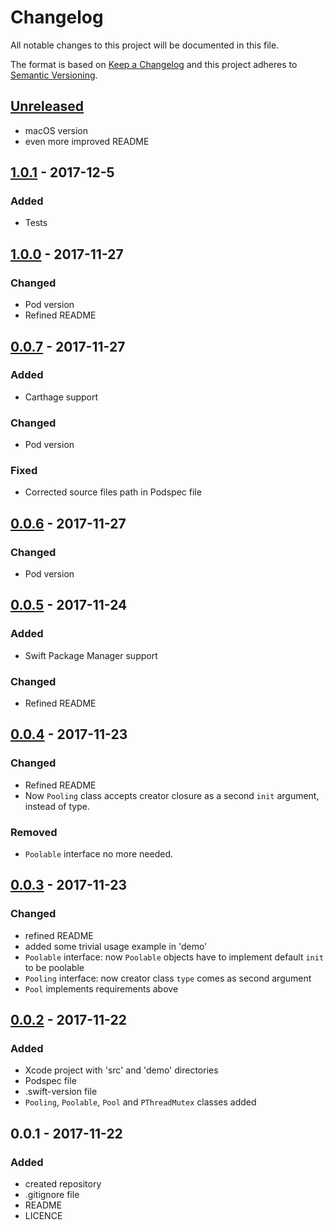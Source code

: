 # Changelog
All notable changes to this project will be documented in this file.

The format is based on [Keep a Changelog](http://keepachangelog.com/en/1.0.0/)
and this project adheres to [Semantic Versioning](http://semver.org/spec/v2.0.0.html).

## [Unreleased]
- macOS version
- even more improved README

## [1.0.1] - 2017-12-5
### Added
- Tests

## [1.0.0] - 2017-11-27
### Changed
- Pod version
- Refined README


## [0.0.7] - 2017-11-27
### Added
- Carthage support

### Changed
- Pod version

### Fixed
- Corrected source files path in Podspec file


## [0.0.6] - 2017-11-27
### Changed
- Pod version


## [0.0.5] - 2017-11-24
### Added
- Swift Package Manager support

### Changed
- Refined README


## [0.0.4] - 2017-11-23
### Changed
- Refined README
- Now `Pooling` class accepts creator closure as a second `init` argument, instead of type.

### Removed
- `Poolable` interface no more needed.


## [0.0.3] - 2017-11-23
### Changed
- refined README
- added some trivial usage example in 'demo'
- `Poolable` interface: now `Poolable` objects have to implement default `init` to be poolable
- `Pooling` interface: now creator class `type` comes as second argument
- `Pool` implements requirements above


## [0.0.2] - 2017-11-22
### Added
- Xcode project with 'src' and 'demo' directories
- Podspec file
- .swift-version file
- `Pooling`, `Poolable`, `Pool` and `PThreadMutex` classes added


## 0.0.1 - 2017-11-22
### Added
- created repository
- .gitignore file
- README
- LICENCE

[0.0.2]: https://github.com/gitvalue/Pooling/compare/0.0.1...0.0.2
[0.0.3]: https://github.com/gitvalue/Pooling/compare/0.0.2...0.0.3
[0.0.4]: https://github.com/gitvalue/Pooling/compare/0.0.3...0.0.4
[0.0.5]: https://github.com/gitvalue/Pooling/compare/0.0.4...0.0.5
[0.0.6]: https://github.com/gitvalue/Pooling/compare/0.0.5...0.0.6
[0.0.7]: https://github.com/gitvalue/Pooling/compare/0.0.6...0.0.7
[1.0.0]: https://github.com/gitvalue/Pooling/compare/0.0.7...1.0.0
[1.0.1]: https://github.com/gitvalue/Pooling/compare/1.0.0...1.0.1
[Unreleased]: https://github.com/gitvalue/Pooling/compare/1.0.1...HEAD